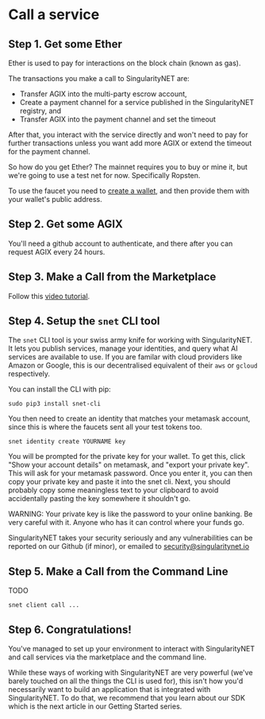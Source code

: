 # Call a service

## Step 1. Get some Ether

Ether is used to pay for interactions on the block chain (known as gas).

The transactions you make a call to SingularityNET are:
- Transfer AGIX into the multi-party escrow account,
- Create a payment channel for a service published in the SingularityNET registry, and
- Transfer AGIX into the payment channel and set the timeout

After that, you interact with the service directly and won't need to pay for further transactions unless you want add more AGIX
or extend the timeout for the payment channel.

So how do you get Ether? The mainnet requires you to buy or mine it, but we're going to use a test net for now. Specifically Ropsten.


To use the faucet you need to [create a wallet](/docs/products/AIMarketplace/forcomers/wallet.md), and then provide them with your wallet's public address.

## Step 2. Get some AGIX



You'll need a github account to authenticate, and there after you can request AGIX every 24 hours.

## Step 3. Make a Call from the Marketplace

Follow this [video tutorial](https://www.youtube.com/watch?v=j_9yLRQ1bE4).

## Step 4. Setup the `snet` CLI tool

The `snet` CLI tool is your swiss army knife for working with SingularityNET. It lets you publish services, manage your identities, and query what AI services are available to use. If you are familar with cloud providers like Amazon or Google, this is our decentralised equivalent of their `aws` or `gcloud` respectively.

You can install the CLI with pip:

```
sudo pip3 install snet-cli
```

You then need to create an identity that matches your metamask account, since this is where the faucets sent all your test tokens too.

```
snet identity create YOURNAME key
```

You will be prompted for the private key for your wallet. To get this, click "Show your account details" on metamask, and "export your private key". This will ask for your metamask password. Once you enter it, you can then copy your private key and paste it into the snet cli. Next, you should probably copy some meaningless text to your clipboard to avoid accidentally pasting the key somewhere it shouldn't go.

WARNING: Your private key is like the password to your online banking. Be very careful with it. Anyone who has it can control where your funds go. 

SingularityNET takes your security seriously and any vulnerabilities can be reported on our Github (if minor), or emailed to [security@singularitynet.io](mailto:security@singularitynet.io)

## Step 5. Make a Call from the Command Line

TODO

```
snet client call ...
```

## Step 6. Congratulations!

You've managed to set up your environment to interact with SingularityNET and call services via the marketplace and the command line.

While these ways of working with SingularityNET are very powerful (we've barely touched on all the things the CLI is used for),
this isn't how you'd necessarily want to build an application that is integrated with SingularityNET. To do that, we recommend 
that you learn about our SDK which is the next article in our Getting Started series.
